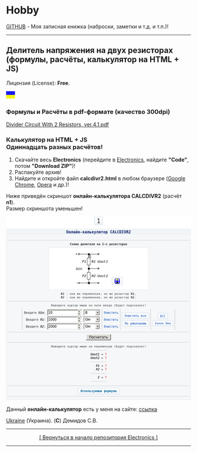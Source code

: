 # Hobby
[GITHUB](https://github.com) - Моя записная книжка (наброски, заметки и т.д. и т.п.)!

<hr>

## Делитель напряжения на двух резисторах<br>(формулы, расчёты, калькулятор на HTML + JS)

Лицензия (License): **Free**.

![](https://github.com/drilnet/electronics/blob/master/UA.png)

### Формулы и Расчёты в pdf-формате (качество 300dpi)

[Divider Circuit With 2 Resistors, ver.4.1.pdf](https://github.com/drilnet/electronics/blob/master/Divider%20by%20R1%20and%20R2%20(formulas%2C%20calculations%2C%20HTML%20%2B%20JavaScript%20calculator)/Divider%20Circuit%20With%202%20Resistors%2C%20ver.4.1.pdf "Формулы и Расчёты")

### Калькулятор на HTML + JS<br>Одиннадцать разных расчётов!

1. Скачайте весь **Electronics** (перейдите в [Electronics](https://github.com/drilnet/electronics "Ctrl + Левой кнопкой мыши по ссылке! Откроется в новой вкладке!"), найдите **"Code"**, потом **"Download ZIP"**)!
2. Распакуйте архив!
3. Найдите и откройте файл **calcdivr2.html** в любом браузере ([Google Chrome](https://www.google.com/intl/ru/chrome/ "Ctrl + Левой кнопкой мыши по ссылке! Откроется в новой вкладке!"), [Opera](https://www.opera.com/ru/download "Ctrl + Левой кнопкой мыши по ссылке! Откроется в новой вкладке!") и др.)!

Ниже приведён скриншот **онлайн-калькулятора CALCDIVR2** (расчёт **n1**).
<br>
Размер скриншота уменьшен!

![](https://github.com/drilnet/electronics/blob/master/Divider%20by%20R1%20and%20R2%20(formulas%2C%20calculations%2C%20HTML%20%2B%20JavaScript%20calculator)/Screenshot%201.png "(C) Демидов С.В.")

Данный **онлайн-калькулятор** есть у меня на сайте: [ссылка](https://drilnet.github.io/calcdivr2.html "Ctrl + Левой кнопкой мыши по ссылке! Откроется в новой вкладке!")

[Ukraine](https://en.wikipedia.org/wiki/Ukraine) (Украина). (**C**) Демидов С.В.

<hr>

<div align="center">
<a href="https://github.com/drilnet/electronics">
[ Вернуться в начало репозитория Electronics ]
</a>
</div>

<hr>
